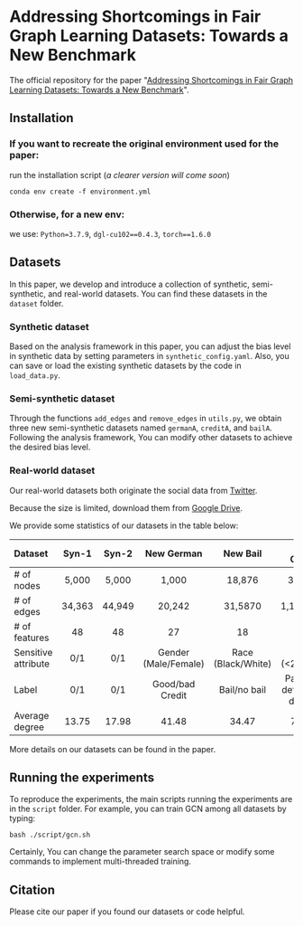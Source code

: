 # Addressing Shortcomings in Fair Graph Learning Datasets: Towards a New Benchmark
The official repository for the paper "[Addressing Shortcomings in Fair Graph Learning Datasets: Towards a New Benchmark](https://openreview.net/pdf?id=smMGMPrUNI)".

## Installation

### If you want to recreate the original environment used for the paper:

run the installation script (*a clearer version will come soon*)

```shell
conda env create -f environment.yml
```

### Otherwise, for a new env:

we use:  `Python=3.7.9`, `dgl-cu102==0.4.3`,  `torch==1.6.0`

## Datasets

In this paper, we develop and introduce a collection of synthetic, semi-synthetic, and real-world datasets. You can find these datasets in the `dataset` folder.

### Synthetic dataset

Based on the analysis framework in this paper, you can adjust the bias level in synthetic data by setting parameters in `synthetic_config.yaml`. Also, you can save or load the existing synthetic datasets by the code in `load_data.py`.

### Semi-synthetic dataset

Through the functions `add_edges` and `remove_edges` in `utils.py`, we obtain three new semi-synthetic datasets named `germanA`, `creditA`, and `bailA`. Following the analysis framework, You can modify other datasets to achieve the desired bias level.

### Real-world dataset

Our real-world datasets both originate the social data from [Twitter](https://developer.twitter.com/en).

Because the size is limited, download them from [Google Drive](https://drive.google.com/drive/folders/1MRjSz7Uxs9U95mqhQZJEB9oUdWChZgr_?usp=sharing).

We provide some statistics of our datasets in the table below:

| Dataset             | Syn-1  | Syn-2  |      New German      |      New Bail      |         New Credit         |       Sport        |      Occupation      |
| :------------------ | :----: | :----: | :------------------: | :----------------: | :------------------------: | :----------------: | :------------------: |
| \# of nodes         | 5,000  | 5,000  |        1,000         |       18,876       |           30,000           |       3,508        |        6,951         |
| \# of edges         | 34,363 | 44,949 |        20,242        |      31,5870       |         1,121,858          |      136,427       |        44,166        |
| \# of features      |   48   |   48   |          27          |         18         |             13             |        768         |         768          |
| Sensitive attribute |  0/1   |  0/1   | Gender (Male/Female) | Race (Black/White) |     Age ($<$25/$>$25)      | Race (White/Black) | Gender (Male/Female) |
| Label               |  0/1   |  0/1   |   Good/bad Credit    |    Bail/no bail    | Payment default/no default |      NBA/MLB       |        Psy/CS        |
| Average degree      | 13.75  | 17.98  |        41.48         |       34.47        |           75.79            |       78.78        |        13.71         |

More details on our datasets can be found in the paper.

## Running the experiments

To reproduce the experiments, the main scripts running the experiments are in the `script` folder. For example, you can train GCN among all datasets by typing:

```shell
bash ./script/gcn.sh
```

Certainly, You can change the parameter search space or modify some commands to implement multi-threaded training.

## Citation

Please cite our paper if you found our datasets or code helpful.
